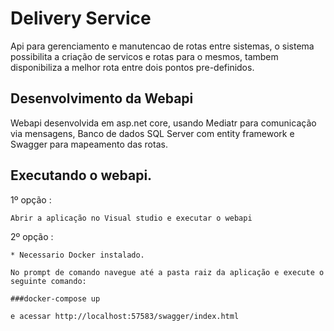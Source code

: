 # Delivery Service

Api para gerenciamento e manutencao de rotas entre sistemas, o sistema possibilita a criação de servicos e rotas para o mesmos, tambem disponibiliza a melhor rota entre dois pontos pre-definidos.

## Desenvolvimento da Webapi

Webapi desenvolvida em asp.net core, usando Mediatr para comunicação via mensagens, Banco de dados SQL Server com entity framework e Swagger para mapeamento das rotas.

## Executando o webapi.

1º opção : 

    Abrir a aplicação no Visual studio e executar o webapi

2º opção :

    * Necessario Docker instalado.

    No prompt de comando navegue até a pasta raiz da aplicação e execute o seguinte comando:

    ###docker-compose up

    e acessar http://localhost:57583/swagger/index.html

